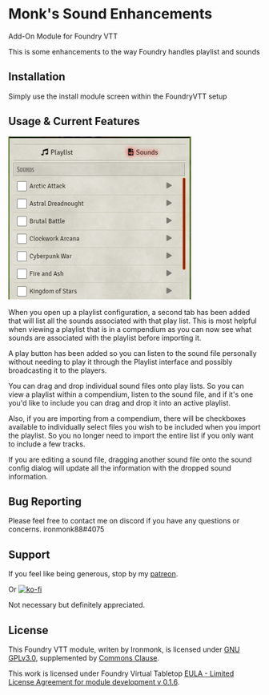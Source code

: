 # Monk's Sound Enhancements
Add-On Module for Foundry VTT

This is some enhancements to the way Foundry handles playlist and sounds

## Installation
Simply use the install module screen within the FoundryVTT setup

## Usage & Current Features

![monks-sound-enhancements](/screenshots/list.png)

When you open up a playlist configuration, a second tab has been added that will list all the sounds associated with that play list.  This is most helpful when viewing a playlist that is in a compendium as you can now see what sounds are associated with the playlist before importing it.

A play button has been added so you can listen to the sound file personally without needing to play it through the Playlist interface and possibly broadcasting it to the players.

You can drag and drop individual sound files onto play lists.  So you can view a playlist within a compendium, listen to the sound file, and if it's one you'd like to include you can drag and drop it into an active playlist.

Also, if you are importing from a compendium, there will be checkboxes available to individually select files you wish to be included when you import the playlist.  So you no longer need to import the entire list if you only want to include a few tracks.

If you are editing a sound file, dragging another sound file onto the sound config dialog will update all the information with the dropped sound information.

## Bug Reporting
Please feel free to contact me on discord if you have any questions or concerns. ironmonk88#4075

## Support

If you feel like being generous, stop by my <a href="https://www.patreon.com/ironmonk">patreon</a>.  

Or [![ko-fi](https://ko-fi.com/img/githubbutton_sm.svg)](https://ko-fi.com/R6R7BH5MT)

Not necessary but definitely appreciated.

## License
This Foundry VTT module, writen by Ironmonk, is licensed under [GNU GPLv3.0](https://www.gnu.org/licenses/gpl-3.0.en.html), supplemented by [Commons Clause](https://commonsclause.com/).

This work is licensed under Foundry Virtual Tabletop [EULA - Limited License Agreement for module development v 0.1.6](http://foundryvtt.com/pages/license.html).
